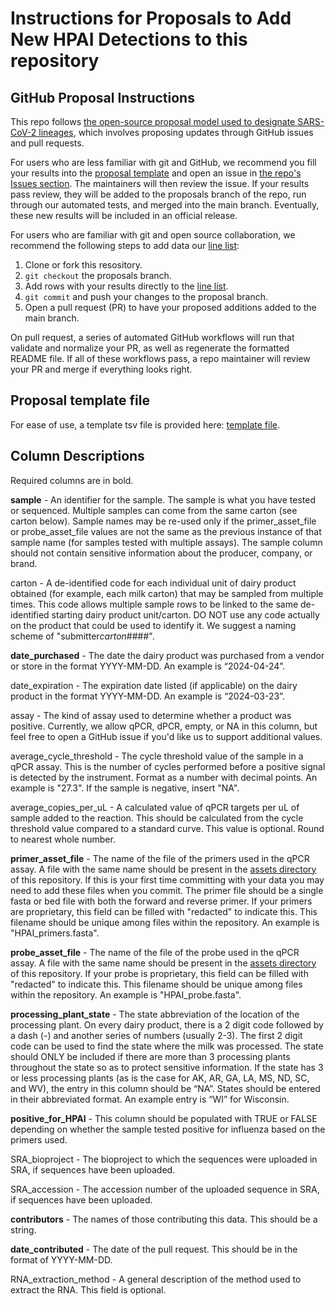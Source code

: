 # Instructions for Proposals to Add New HPAI Detections to this repository

## GitHub Proposal Instructions

This repo follows [the open-source proposal model used to designate SARS-CoV-2 lineages](https://github.com/cov-lineages/pango-designation), which involves proposing updates through GitHub issues and pull requests.

For users who are less familiar with git and GitHub, we recommend you fill your results into the [proposal template](../assets/proposal_template.tsv) and open an issue in [the repo's Issues section](https://github.com/dholab/dairy-hpai-monitoring/issues). The maintainers will then review the issue. If your results pass review, they will be added to the proposals branch of the repo, run through our automated tests, and merged into the main branch. Eventually, these new results will be included in an official release.

For users who are familiar with git and open source collaboration, we recommend the following steps to add data our [line list](../DETECTION_RESULTS.tsv):

1. Clone or fork this resository.
2. `git checkout` the proposals branch.
3. Add rows with your results directly to the [line list](../DETECTION_RESULTS.tsv).
4. `git commit` and push your changes to the proposal branch.
5. Open a pull request (PR) to have your proposed additions added to the main branch.

On pull request, a series of automated GitHub workflows will run that validate and normalize your PR, as well as regenerate the formatted README file. If all of these workflows pass, a repo maintainer will review your PR and merge if everything looks right.

## Proposal template file

For ease of use, a template tsv file is provided here: [template file](../assets/proposal_template.tsv).

## Column Descriptions

Required columns are in bold.

**sample** - An identifier for the sample. The sample is what you have tested or sequenced. Multiple samples can come from the same carton (see carton below). Sample names may be re-used only if the primer_asset_file or probe_asset_file values are not the same as the previous instance of that sample name (for samples tested with multiple assays). The sample column should not contain sensitive information about the producer, company, or brand.

carton - A de-identified code for each individual unit of dairy product obtained (for example, each milk carton) that may be sampled from multiple times. This code allows multiple sample rows to be linked to the same de-identified starting dairy product unit/carton. DO NOT use any code actually on the product that could be used to identify it. We suggest a naming scheme of "submitter*carton*####".

**date_purchased** - The date the dairy product was purchased from a vendor or store in the format YYYY-MM-DD. An example is “2024-04-24”.

date_expiration - The expiration date listed (if applicable) on the dairy product in the format YYYY-MM-DD. An example is “2024-03-23”.

assay - The kind of assay used to determine whether a product was positive. Currently, we allow qPCR, dPCR, empty, or NA in this column, but feel free to open a GitHub issue if you'd like us to support additional values.

average_cycle_threshold - The cycle threshold value of the sample in a qPCR assay. This is the number of cycles performed before a positive signal is detected by the instrument. Format as a number with decimal points. An example is "27.3". If the sample is negative, insert "NA".

average_copies_per_uL - A calculated value of qPCR targets per uL of sample added to the reaction. This should be calculated from the cycle threshold value compared to a standard curve. This value is optional. Round to nearest whole number.

**primer_asset_file** - The name of the file of the primers used in the qPCR assay. A file with the same name should be present in the [assets directory](../assets) of this repository. If this is your first time committing with your data you may need to add these files when you commit. The primer file should be a single fasta or bed file with both the forward and reverse primer. If your primers are proprietary, this field can be filled with "redacted" to indicate this. This filename should be unique among files within the repository. An example is "HPAI_primers.fasta".

**probe_asset_file** - The name of the file of the probe used in the qPCR assay. A file with the same name should be present in the [assets directory](../assets) of this repository. If your probe is proprietary, this field can be filled with "redacted" to indicate this. This filename should be unique among files within the repository. An example is "HPAI_probe.fasta".

**processing_plant_state** - The state abbreviation of the location of the processing plant. On every dairy product, there is a 2 digit code followed by a dash (-) and another series of numbers (usually 2-3). The first 2 digit code can be used to find the state where the milk was processed. The state should ONLY be included if there are more than 3 processing plants throughout the state so as to protect sensitive information. If the state has 3 or less processing plants (as is the case for AK, AR, GA, LA, MS, ND, SC, and WV), the entry in this column should be “NA”. States should be entered in their abbreviated format. An example entry is “WI” for Wisconsin.

**positive_for_HPAI** - This column should be populated with TRUE or FALSE depending on whether the sample tested positive for influenza based on the primers used.

SRA_bioproject - The bioproject to which the sequences were uploaded in SRA, if sequences have been uploaded.

SRA_accession - The accession number of the uploaded sequence in SRA, if sequences have been uploaded.

**contributors** - The names of those contributing this data. This should be a string.

**date_contributed** - The date of the pull request. This should be in the format of YYYY-MM-DD.

RNA_extraction_method - A general description of the method used to extract the RNA. This field is optional.
